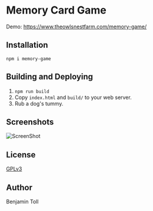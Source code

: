 # Memory Card Game

Demo: https://www.theowlsnestfarm.com/memory-game/

## Installation

`npm i memory-game`

## Building and Deploying

1. `npm run build`
2. Copy `index.html` and `build/` to your web server.
3. Rub a dog's tummy.

## Screenshots

![ScreenShot](https://raw.github.com/btoll/i/master/memory-game/memory_game.png)

## License

[GPLv3](COPYING)

## Author

Benjamin Toll

